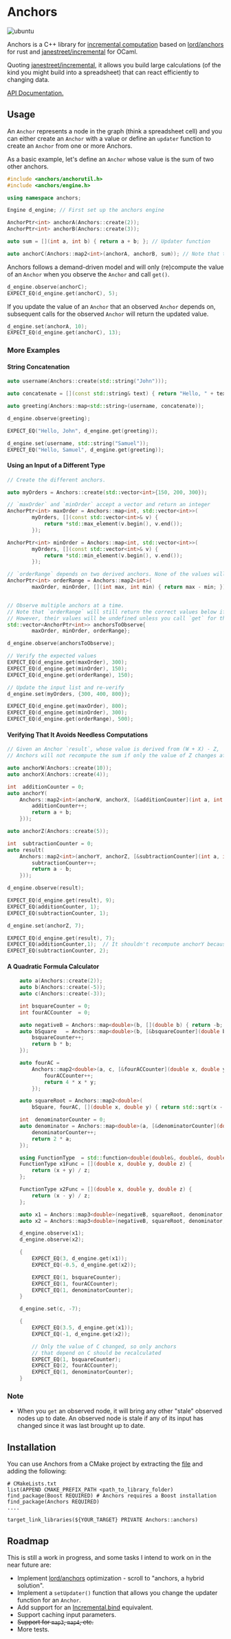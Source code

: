 # Anchors

![ubuntu](https://github.com/oluwatimilehin/anchors/actions/workflows/ubuntu.yml/badge.svg)

Anchors is a C++ library for [incremental computation](https://en.wikipedia.org/wiki/Incremental_computing) based
on [lord/anchors](https://github.com/lord/anchors) for rust
and [janestreet/incremental](https://github.com/janestreet/incremental) for OCaml.

Quoting [janestreet/incremental](https://github.com/janestreet/incremental), it allows you build large calculations 
(of the kind you might build into a spreadsheet) that can react efficiently to changing data.

[API Documentation.](https://oluwatimilehin.github.io/anchors/)

## Usage

An `Anchor` represents a node in the graph (think a spreadsheet cell) and you can either create an `Anchor` with a value
or define an `updater` function to create an `Anchor` from one or more Anchors.

As a basic example, let's define an `Anchor` whose value is the sum of two other anchors.

````cpp
#include <anchors/anchorutil.h>
#include <anchors/engine.h>

using namespace anchors;

Engine d_engine; // First set up the anchors engine

AnchorPtr<int> anchorA(Anchors::create(2));
AnchorPtr<int> anchorB(Anchors::create(3));

auto sum = [](int a, int b) { return a + b; }; // Updater function

auto anchorC(Anchors::map2<int>(anchorA, anchorB, sum)); // Note that the function will not be called until you `get` the value of `anchorC`.

````

Anchors follows a demand-driven model and will only (re)compute the value of an `Anchor` when you observe the `Anchor` 
and call `get()`.

````cpp
d_engine.observe(anchorC);
EXPECT_EQ(d_engine.get(anchorC), 5);
````

If you update the value of an `Anchor` that an observed `Anchor` depends on, subsequent calls for the observed `Anchor`
will return the updated value.

````cpp
d_engine.set(anchorA, 10);
EXPECT_EQ(d_engine.get(anchorC), 13);
````

### More Examples

#### String Concatenation

````cpp
auto username(Anchors::create(std::string("John")));

auto concatenate = [](const std::string& text) { return "Hello, " + text; };

auto greeting(Anchors::map<std::string>(username, concatenate));

d_engine.observe(greeting);

EXPECT_EQ("Hello, John", d_engine.get(greeting));

d_engine.set(username, std::string("Samuel"));
EXPECT_EQ("Hello, Samuel", d_engine.get(greeting));
````

#### Using an Input of a Different Type

````cpp
// Create the different anchors.

auto myOrders = Anchors::create(std::vector<int>{150, 200, 300});

// `maxOrder` and `minOrder` accept a vector and return an integer
AnchorPtr<int> maxOrder = Anchors::map<int, std::vector<int>>(
        myOrders, [](const std::vector<int>& v) {
            return *std::max_element(v.begin(), v.end());
        });

AnchorPtr<int> minOrder = Anchors::map<int, std::vector<int>>(
        myOrders, [](const std::vector<int>& v) {
            return *std::min_element(v.begin(), v.end());
        });

// `orderRange` depends on two derived anchors. None of the values will be computed until you call `get`.
AnchorPtr<int> orderRange = Anchors::map2<int>(
        maxOrder, minOrder, [](int max, int min) { return max - min; });


// Observe multiple anchors at a time. 
// Note that `orderRange` will still return the correct values below if you do not observe `maxOrder` and `minOrder`.
// However, their values will be undefined unless you call `get` for the unobserved values after `orderRange` has been computed.
std::vector<AnchorPtr<int>> anchorsToObserve{
        maxOrder, minOrder, orderRange};

d_engine.observe(anchorsToObserve);

// Verify the expected values
EXPECT_EQ(d_engine.get(maxOrder), 300);
EXPECT_EQ(d_engine.get(minOrder), 150);
EXPECT_EQ(d_engine.get(orderRange), 150);

// Update the input list and re-verify
d_engine.set(myOrders, {300, 400, 800});

EXPECT_EQ(d_engine.get(maxOrder), 800);
EXPECT_EQ(d_engine.get(minOrder), 300);
EXPECT_EQ(d_engine.get(orderRange), 500);
````

#### Verifying That It Avoids Needless Computations

````cpp
// Given an Anchor `result`, whose value is derived from (W + X) - Z, 
// Anchors will not recompute the sum if only the value of Z changes after we have first computed `result`.

auto anchorW(Anchors::create(10));
auto anchorX(Anchors::create(4));

int  additionCounter = 0;
auto anchorY(
    Anchors::map2<int>(anchorW, anchorX, [&additionCounter](int a, int b) {
        additionCounter++;
        return a + b;
    }));

auto anchorZ(Anchors::create(5));

int  subtractionCounter = 0;
auto result(
    Anchors::map2<int>(anchorY, anchorZ, [&subtractionCounter](int a, int b) {
        subtractionCounter++;
        return a - b;
    }));

d_engine.observe(result);

EXPECT_EQ(d_engine.get(result), 9);
EXPECT_EQ(additionCounter, 1);
EXPECT_EQ(subtractionCounter, 1);

d_engine.set(anchorZ, 7);

EXPECT_EQ(d_engine.get(result), 7);
EXPECT_EQ(additionCounter,1);  // It shouldn't recompute anchorY because its value did not change
EXPECT_EQ(subtractionCounter, 2);
````

#### A Quadratic Formula Calculator

````cpp
    auto a(Anchors::create(2));
    auto b(Anchors::create(-5));
    auto c(Anchors::create(-3));

    int bsquareCounter = 0;
    int fourACCounter  = 0;

    auto negativeB = Anchors::map<double>(b, [](double b) { return -b; });
    auto bSquare   = Anchors::map<double>(b, [&bsquareCounter](double b) {
        bsquareCounter++;
        return b * b;
    });

    auto fourAC =
        Anchors::map2<double>(a, c, [&fourACCounter](double x, double y) {
            fourACCounter++;
            return 4 * x * y;
        });

    auto squareRoot = Anchors::map2<double>(
        bSquare, fourAC, [](double x, double y) { return std::sqrt(x - y); });

    int  denominatorCounter = 0;
    auto denominator = Anchors::map<double>(a, [&denominatorCounter](double a) {
        denominatorCounter++;
        return 2 * a;
    });

    using FunctionType  = std::function<double(double&, double&, double&)>;
    FunctionType x1Func = [](double x, double y, double z) {
        return (x + y) / z;
    };

    FunctionType x2Func = [](double x, double y, double z) {
        return (x - y) / z;
    };

    auto x1 = Anchors::map3<double>(negativeB, squareRoot, denominator, x1Func);
    auto x2 = Anchors::map3<double>(negativeB, squareRoot, denominator, x2Func);

    d_engine.observe(x1);
    d_engine.observe(x2);

    {
        EXPECT_EQ(3, d_engine.get(x1));
        EXPECT_EQ(-0.5, d_engine.get(x2));

        EXPECT_EQ(1, bsquareCounter);
        EXPECT_EQ(1, fourACCounter);
        EXPECT_EQ(1, denominatorCounter);
    }

    d_engine.set(c, -7);

    {
        EXPECT_EQ(3.5, d_engine.get(x1));
        EXPECT_EQ(-1, d_engine.get(x2));

        // Only the value of C changed, so only anchors
        // that depend on C should be recalculated
        EXPECT_EQ(1, bsquareCounter);
        EXPECT_EQ(2, fourACCounter);
        EXPECT_EQ(1, denominatorCounter);
    }
````

### Note

- When you `get` an observed node, it will bring any other "stale" observed nodes up to date. An observed node is stale
  if any of its input has changed since it was last brought up to date.

## Installation
You can use Anchors from a CMake project by extracting the [file](https://github.com/oluwatimilehin/anchors/releases/download/v0.1.0/anchors_ubuntu.7z.zip) and adding the following:

````
# CMakeLists.txt
list(APPEND CMAKE_PREFIX_PATH <path_to_library_folder)
find_package(Boost REQUIRED) # Anchors requires a Boost installation
find_package(Anchors REQUIRED)
....

target_link_libraries(${YOUR_TARGET} PRIVATE Anchors::anchors)
````

## Roadmap

This is still a work in progress, and some tasks I intend to work on in the near future are:

- Implement [lord/anchors](https://lord.io/spreadsheets/) optimization - scroll to "anchors, a hybrid solution".
- Implement a `setUpdater()` function that allows you change the updater function for an `Anchor`.
- Add support for
  an [Incremental.bind](https://ocaml.janestreet.com/ocaml-core/latest/doc/incremental/Incremental__/Incremental_intf/#bind)
  equivalent.
- Support caching input parameters.
- ~~Support for `map3`, `map4`, etc.~~
- More tests.
